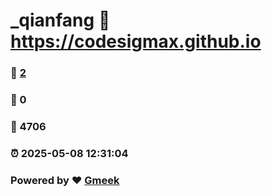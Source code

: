 # _qianfang :link: https://codesigmax.github.io 
### :page_facing_up: [2](https://codesigmax.github.io/tag.html) 
### :speech_balloon: 0 
### :hibiscus: 4706 
### :alarm_clock: 2025-05-08 12:31:04 
### Powered by :heart: [Gmeek](https://github.com/Meekdai/Gmeek)
